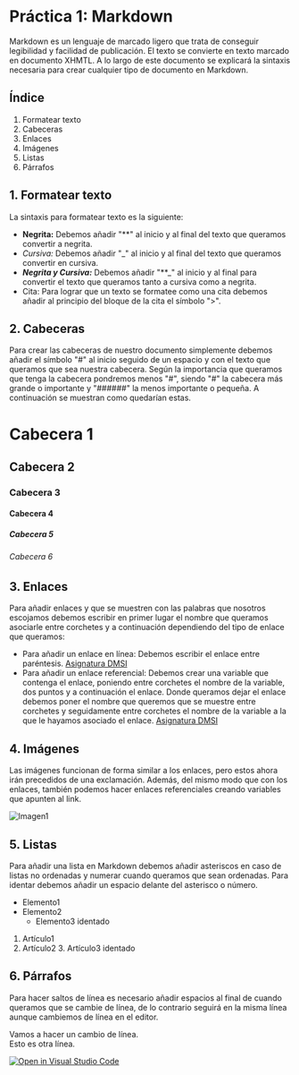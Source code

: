 

# Práctica 1: Markdown  

Markdown es un lenguaje de marcado ligero que trata de conseguir legibilidad y facilidad de publicación. El texto se convierte en texto marcado en documento XHMTL. 
A lo largo de este documento se explicará la sintaxis necesaria para crear cualquier tipo de documento en Markdown. 

## Índice 

1. Formatear texto 
2. Cabeceras
3. Enlaces
4. Imágenes
5. Listas
6. Párrafos 


## 1. Formatear texto

La sintaxis para formatear texto es la siguiente:
* **Negrita:**  Debemos añadir "**" al inicio y al final del texto que queramos convertir a negrita.
* _Cursiva:_  Debemos añadir "_" al inicio y al final del texto que queramos convertir en cursiva. 
* **_Negrita y Cursiva:_** Debemos añadir "**_" al inicio y al final para convertir el texto que queramos tanto a cursiva como a negrita. 
* Cita: Para lograr que un texto se formatee como una cita debemos añadir al principio del bloque de la cita el símbolo ">".

## 2. Cabeceras

Para crear las cabeceras de nuestro documento simplemente debemos añadir el símbolo "#" al inicio seguido de un espacio y con el texto que queramos que sea nuestra cabecera. Según la importancia que queramos que tenga la cabecera pondremos menos "#", siendo "#" la cabecera más grande o importante y "######" la menos importante o pequeña. A continuación se muestran como quedarían estas. 

# Cabecera 1
## Cabecera 2
### Cabecera 3
#### Cabecera 4
##### Cabecera 5
###### Cabecera 6

## 3. Enlaces 
Para añadir enlaces y que se muestren con las palabras que nosotros escojamos debemos escribir en primer lugar el nombre que queramos asociarle entre corchetes y a continuación dependiendo del tipo de enlace que queramos:
* Para añadir un enlace en línea: Debemos escribir el enlace entre paréntesis. [Asignatura DMSI](https://ull-esit-dmsi-1920.github.io/tema1-introduccion/)
* Para añadir un enlace referencial: Debemos crear una variable que contenga el enlace, poniendo entre corchetes el nombre de la variable, dos puntos y a continuación el enlace. Donde queramos dejar el enlace debemos poner el nombre que queremos que se muestre entre corchetes y seguidamente entre corchetes el nombre de la variable a la que le hayamos asociado el enlace. [Asignatura DMSI][asignatura]


[asignatura]: https://ull-esit-dmsi-1920.github.io/tema1-introduccion/


## 4. Imágenes

Las imágenes funcionan de forma similar a los enlaces, pero estos ahora irán precedidos de una exclamación. Además, del mismo modo que con los enlaces, también podemos hacer enlaces referenciales creando variables que apunten al link.


![Imagen1](https://kesslermuseum.com/wp-content/uploads/2019/05/Banner.-Almendro.jpg)

## 5. Listas

Para añadir una lista en Markdown debemos añadir asteriscos en caso de listas no ordenadas y numerar cuando queramos que sean ordenadas. Para identar debemos añadir un espacio delante del asterisco o número.

* Elemento1
* Elemento2
    * Elemento3 identado

1. Artículo1
2. Artículo2
    3. Artículo3 identado


## 6. Párrafos
Para hacer saltos de línea es necesario añadir espacios al final de cuando queramos que se cambie de línea, de lo contrario seguirá en la misma línea aunque cambiemos de línea en el editor.

Vamos a hacer un cambio de línea.  
Esto es otra línea.







[![Open in Visual Studio Code](https://classroom.github.com/assets/open-in-vscode-f059dc9a6f8d3a56e377f745f24479a46679e63a5d9fe6f495e02850cd0d8118.svg)](https://classroom.github.com/online_ide?assignment_repo_id=5793278&assignment_repo_type=AssignmentRepo)

